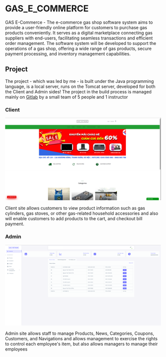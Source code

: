 # GAS_E_COMMERCE
GAS E-Commerce   -  The e-commerce gas shop software system aims to provide a user-friendly online platform for customers to purchase gas products conveniently. It serves as a digital marketplace connecting gas suppliers with end-users, facilitating seamless transactions and efficient order management. The software system will be developed to support the operations of a gas shop, offering a wide range of gas products, secure payment processing, and inventory management capabilities.

## Project
The project - which was led by me -  is built under the Java programming language, is a local server, runs on the Tomcat server, developed for both the Client and Admin sides!
The project in the build process is managed mainly on [Gitlab](https://gitlab.com/swp391-g4-se1706-net/project_swp391_grp4.git) by a small team of 5 people and 1 instructor

### Client 
![](myImages/Client_Gas_E_Commerce.png)

Client site allows customers to view product information such as gas cylinders, gas stoves, or other gas-related household accessories and also will enable customers to add products to the cart, and checkout bill payment.

### Admin
![](myImages/Admin_Gas_E_Commerce.png)

Admin site allows staff to manage Products, News, Categories, Coupons, Customers, and Navigations and allows management to exercise the rights to control each employee's item, but also allows managers to manage their employees
